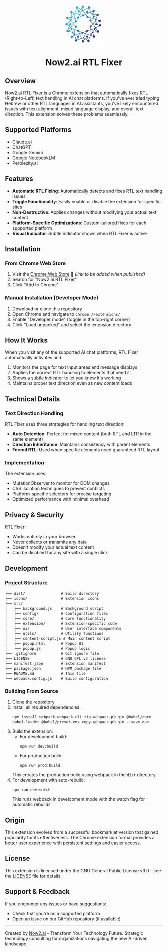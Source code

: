<div align="center">
  <img src="icons/icon128.png" alt="Now2.ai RTL Fixer Logo" width="128" height="128">
  <h1>Now2.ai RTL Fixer</h1>
</div>

## Overview

Now2.ai RTL Fixer is a Chrome extension that automatically fixes RTL (Right-to-Left) text handling in AI chat platforms. If you've ever tried typing Hebrew or other RTL languages in AI assistants, you've likely encountered issues with text alignment, mixed language display, and overall text direction. This extension solves these problems seamlessly.

## Supported Platforms

- Claude.ai
- ChatGPT
- Google Gemini
- Google NotebookLM
- Perplexity.ai

## Features

- **Automatic RTL Fixing**: Automatically detects and fixes RTL text handling issues
- **Toggle Functionality**: Easily enable or disable the extension for specific sites
- **Non-Destructive**: Applies changes without modifying your actual text content
- **Platform-Specific Optimizations**: Custom-tailored fixes for each supported platform
- **Visual Indicator**: Subtle indicator shows when RTL Fixer is active

## Installation

### From Chrome Web Store

1. Visit the [Chrome Web Store](https://chrome.google.com/webstore) 🔴 *(link to be added when published)*
2. Search for "Now2.ai RTL Fixer"
3. Click "Add to Chrome"

### Manual Installation (Developer Mode)

1. Download or clone this repository
2. Open Chrome and navigate to `chrome://extensions/`
3. Enable "Developer mode" (toggle in the top-right corner)
4. Click "Load unpacked" and select the extension directory

## How It Works

When you visit any of the supported AI chat platforms, RTL Fixer automatically activates and:

1. Monitors the page for text input areas and message displays
2. Applies the correct RTL handling to elements that need it
3. Shows a subtle indicator to let you know it's working
4. Maintains proper text direction even as new content loads

## Technical Details

### Text Direction Handling

RTL Fixer uses three strategies for handling text direction:

- **Auto Detection**: Perfect for mixed content (both RTL and LTR in the same element)
- **Direction Inheritance**: Maintains consistency with parent elements
- **Forced RTL**: Used when specific elements need guaranteed RTL layout

### Implementation

The extension uses:
- MutationObserver to monitor for DOM changes
- CSS isolation techniques to prevent conflicts
- Platform-specific selectors for precise targeting
- Optimized performance with minimal overhead

## Privacy & Security

RTL Fixer:
- Works entirely in your browser
- Never collects or transmits any data
- Doesn't modify your actual text content
- Can be disabled for any site with a single click

## Development

### Project Structure

```
├── dist/                # Build directory
├── icons/               # Extension icons
├── src/
│   ├── background.js    # Background script
│   ├── config/          # Configuration files
│   ├── core/            # Core functionality
│   ├── extension/       # Extension-specific code
│   ├── ui/              # User interface components
│   ├── utils/           # Utility functions
│   ├── content-script.js # Main content script
│   ├── popup.html       # Popup UI
│   └── popup.js         # Popup logic
├── .gitignore           # Git ignore file
├── LICENSE              # GNU GPL v3 license
├── manifest.json        # Extension manifest
├── package.json         # NPM package file
├── README.md            # This file
└── webpack.config.js    # Build configuration
```

### Building From Source

1. Clone the repository
2. Install all required dependencies:
   ```
   npm install webpack webpack-cli zip-webpack-plugin @babel/core babel-loader @babel/preset-env copy-webpack-plugin --save-dev
   ```
3. Build the extension:
   - For development build:
     ```
     npm run dev:build
     ```
   - For production build:
     ```
     npm run prod:build
     ```
   This creates the production build using webpack in the `dist` directory
4. For development with auto-rebuild:
   ```
   npm run dev:watch
   ```
   This runs webpack in development mode with the watch flag for automatic rebuilds

## Origin

This extension evolved from a successful bookmarklet version that gained popularity for its effectiveness. The Chrome extension format provides a better user experience with persistent settings and easier access.

## License

This extension is licensed under the GNU General Public License v3.0 - see the [LICENSE](LICENSE) file for details.

## Support & Feedback

If you encounter any issues or have suggestions:
- Check that you're on a supported platform
- Open an issue on our GitHub repository (if available)

---

Created by [Now2.ai](https://now2.ai) - Transform Your Technology Future. Strategic technology consulting for organizations navigating the new AI-driven landscape.
